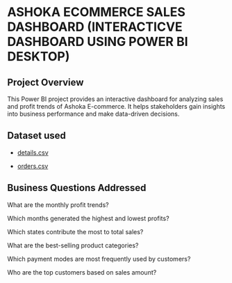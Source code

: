 # ASHOKA ECOMMERCE SALES DASHBOARD (INTERACTICVE DASHBOARD USING POWER BI DESKTOP)

## Project Overview

This Power BI project provides an interactive dashboard for analyzing sales and profit trends of Ashoka E-commerce. It helps stakeholders gain insights into business performance and make data-driven decisions.
## Dataset used
- <a href ="https://github.com/Samyak-create/Data-Analysis-Dashboard/blob/main/Details.csv">details.csv</a>

- <a href ="https://github.com/Samyak-create/Data-Analysis-Dashboard/blob/main/Orders.csv">orders.csv</a>
## Business Questions Addressed

What are the monthly profit trends?

Which months generated the highest and lowest profits?

Which states contribute the most to total sales?

What are the best-selling product categories?

Which payment modes are most frequently used by customers?

Who are the top customers based on sales amount?
